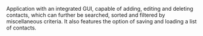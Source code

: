Application with an integrated GUI, capable of adding, editing and deleting contacts, which can further be searched, sorted and filtered by miscellaneous criteria. It also features the option of saving and loading a list of contacts.